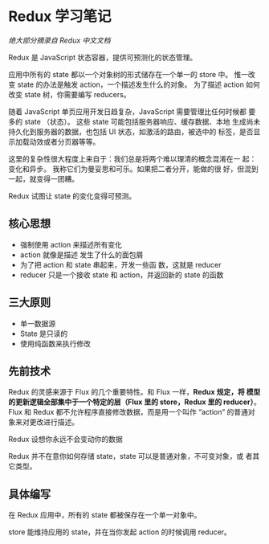 # Redux 学习笔记

*绝大部分摘录自 Redux 中文文档*

Redux 是 JavaScript 状态容器，提供可预测化的状态管理。

应⽤中所有的 state 都以⼀个对象树的形式储存在⼀个单⼀的 store 中。 惟⼀改变 state 的办法是触发 action，⼀个描述发⽣什么的对象。 为了描述 action 如何改变 state 树，你需要编写 reducers。

随着 JavaScript 单⻚应⽤开发⽇趋复杂，JavaScript 需要管理⽐任何时候都 要多的 state （状态）。 这些 state 可能包括服务器响应、缓存数据、本地 ⽣成尚未持久化到服务器的数据，也包括 UI 状态，如激活的路由，被选中的 标签，是否显示加载动效或者分⻚器等等。

这⾥的复杂性很⼤程度上来⾃于：我们总是将两个难以理清的概念混淆在⼀ 起：变化和异步。 我称它们为曼妥思和可乐。如果把⼆者分开，能做的很 好，但混到⼀起，就变得⼀团糟。

Redux 试图让 state 的变化变得可预测。

## 核心思想

* 强制使⽤ action 来描述所有变化
* action 就像是描述 发⽣了什么的⾯包屑
* 为了把 action 和 state 串起来，开发⼀些函 数，这就是 reducer
* reducer 只是⼀个接收 state 和 action，并返回新的 state 的函数

## 三大原则

* 单一数据源
* State 是只读的
* 使⽤纯函数来执⾏修改

## 先前技术

Redux 的灵感来源于 Flux 的⼏个重要特性。和 Flux ⼀样，**Redux 规定，将 模型的更新逻辑全部集中于⼀个特定的层（Flux ⾥的 store，Redux ⾥的 reducer）**。Flux 和 Redux 都不允许程序直接修改数据，⽽是⽤⼀个叫作 “action” 的普通对象来对更改进⾏描述。

Redux 设想你永远不会变动你的数据

Redux 并不在意你如何存储 state，state 可以是普通对象，不可变对象，或 者其它类型。

## 具体编写

在 Redux 应⽤中，所有的 state 都被保存在⼀个单⼀对象中。

store 能维持应⽤的 state，并在当你发起 action 的时候调⽤ reducer。

